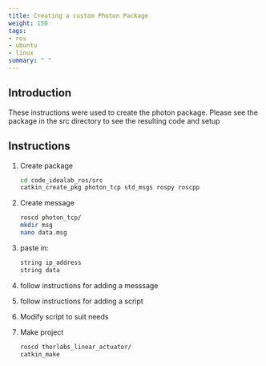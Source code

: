 ```yaml
---
title: Creating a custom Photon Package
weight: 150
tags:
- ros
- ubuntu
- linux
summary: " "
---
```

## Introduction

These instructions were used to create the photon package.  Please see the package in the src directory to see the resulting code and setup

## Instructions

1. Create package

    ```bash
    cd code_idealab_ros/src
    catkin_create_pkg photon_tcp std_msgs rospy roscpp
    ```

1. Create message

    ```bash
    roscd photon_tcp/
    mkdir msg
    nano data.msg
    ```

1. paste in:

    ```bash
    string ip_address
    string data
    ```

1. follow instructions for adding a messsage
1. follow instructions for adding a script
1. Modify script to suit needs
1. Make project

    ```bash
    roscd thorlabs_linear_actuator/
    catkin_make
    ```
